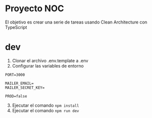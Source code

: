# Proyecto NOC

El objetivo es crear una serie de tareas usando Clean Architecture con TypeScript

# dev

1. Clonar el archivo .env.template a .env
2. Configurar las variables de entorno

```
PORT=3000

MAILER_EMAIL=
MAILER_SECRET_KEY=

PROD=false
```

3. Ejecutar el comando `npm install`
4. Ejecutar el comando `npm run dev`
